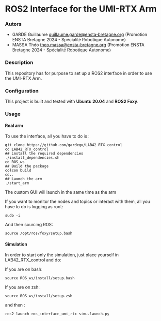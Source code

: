 # ROS2 Interface for the UMI-RTX Arm

### Autors
* GARDE Guillaume guillaume.garde@ensta-bretagne.org (Promotion ENSTA Bretagne 2024 - Spécialité Robotique Autonome)
* MASSA Théo theo.massa@ensta-bretagne.org (Promotion ENSTA Bretagne 2024 - Spécialité Robotique Autonome)

### Description
This repository has for purpose to set up a ROS2 interface in order to use the UMI-RTX Arm.

### Configuration
This project is built and tested with **Ubuntu 20.04** and **ROS2 Foxy**.

### Usage
#### Real arm
To use the interface, all you have to do is :

    git clone https://github.com/gardegu/LAB42_RTX_control
    cd LAB42_RTX_control
    ## install the required dependencies
    ./install_dependencies.sh
    cd ROS_ws
    ## Build the package
    colcon build
    cd..
    ## Launch the arm
    ./start_arm

The custom GUI will launch in the same time as the arm

If you want to monitor the nodes and topics or interact with them, all you have to do is logging as root:

    sudo -i

And then sourcing ROS:

    source /opt/ros/foxy/setup.bash

#### Simulation
In order to start only the simulation, just place yourself in LAB42_RTX_control and do:

If you are on bash:

    source ROS_ws/install/setup.bash
If you are on zsh:

    source ROS_ws/install/setup.zsh

and then :

    ros2 launch ros_interface_umi_rtx simu.launch.py